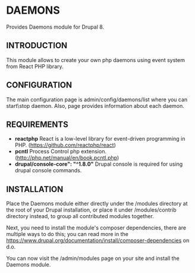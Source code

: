 # DAEMONS
Provides Daemons module for Drupal 8.

## INTRODUCTION

This module allows to create your own php daemons using event system
 from React PHP library.

## CONFIGURATION

The main configuration page is admin/config/daemons/list where you can
 start\stop daemon. Also, page provides information about each daemon.

## REQUIREMENTS

* **reactphp** React is a low-level library for event-driven programming in PHP. (https://github.com/reactphp/react)
* **pcntl** Process Control php extension. (http://php.net/manual/en/book.pcntl.php)
* **drupal/console-core": "^1.8.0"** Drupal console is required for using drupal console commands.

## INSTALLATION

Place the Daemons module either directly under the /modules directory
at the root of your Drupal installation, or place it under /modules/contrib
directory instead, to group all contributed modules together.

Next, you need to install the module's composer dependencies, there are
multiple ways to do this; you can read more in the https://www.drupal.org/documentation/install/composer-dependencies on d.o.

You can now visit the /admin/modules page on your site and install
the Daemons module.
